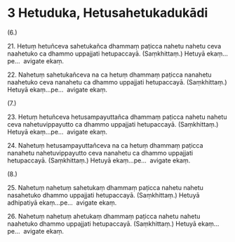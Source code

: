 

# 3 Hetuduka, Hetusahetukadukādi


(6.)

21\. Hetuṃ hetuñceva sahetukañca dhammaṃ paṭicca nahetu nahetu ceva naahetuko ca dhammo uppajjati hetupaccayā. (Saṃkhittaṃ.) Hetuyā ekaṃ…pe…  avigate ekaṃ.

22\. Nahetuṃ sahetukañceva na ca hetuṃ dhammaṃ paṭicca nanahetu naahetuko ceva nanahetu ca dhammo uppajjati hetupaccayā. (Saṃkhittaṃ.) Hetuyā ekaṃ…pe…  avigate ekaṃ.

(7.)

23\. Hetuṃ hetuñceva hetusampayuttañca dhammaṃ paṭicca nahetu nahetu ceva nahetuvippayutto ca dhammo uppajjati hetupaccayā. (Saṃkhittaṃ.) Hetuyā ekaṃ…pe…  avigate ekaṃ.

24\. Nahetuṃ hetusampayuttañceva na ca hetuṃ dhammaṃ paṭicca nanahetu nahetuvippayutto ceva nanahetu ca dhammo uppajjati hetupaccayā. (Saṃkhittaṃ.) Hetuyā ekaṃ…pe…  avigate ekaṃ.

(8.)

25\. Nahetuṃ nahetuṃ sahetukaṃ dhammaṃ paṭicca nahetu nahetu nasahetuko dhammo uppajjati hetupaccayā. (Saṃkhittaṃ.) Hetuyā adhipatiyā ekaṃ…pe…  avigate ekaṃ.

26\. Nahetuṃ nahetuṃ ahetukaṃ dhammaṃ paṭicca nahetu nahetu naahetuko dhammo uppajjati hetupaccayā. (Saṃkhittaṃ.) Hetuyā ekaṃ…pe…  avigate ekaṃ.




